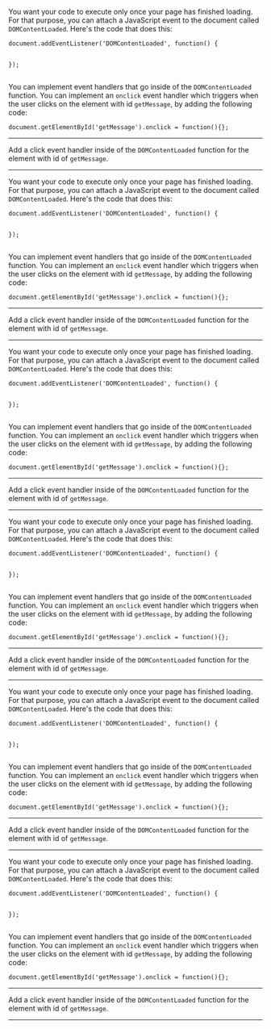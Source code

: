 <div class="challenge-instructions json-apis-and-ajax"><div><section id="description">
<p>You want your code to execute only once your page has finished loading. For that purpose, you can attach a JavaScript event to the document called <code>DOMContentLoaded</code>. Here's the code that does this:</p>
<pre class="language-js" tabindex="0"><code class="language-js">document<span class="token punctuation">.</span><span class="token function">addEventListener</span><span class="token punctuation">(</span><span class="token string">'DOMContentLoaded'</span><span class="token punctuation">,</span> <span class="token keyword">function</span><span class="token punctuation">(</span><span class="token punctuation">)</span> <span class="token punctuation">{</span>

<span class="token punctuation">}</span><span class="token punctuation">)</span><span class="token punctuation">;</span>
</code></pre>
<p>You can implement event handlers that go inside of the <code>DOMContentLoaded</code> function. You can implement an <code>onclick</code> event handler which triggers when the user clicks on the element with id <code>getMessage</code>, by adding the following code:</p>
<pre class="language-js" tabindex="0"><code class="language-js">document<span class="token punctuation">.</span><span class="token function">getElementById</span><span class="token punctuation">(</span><span class="token string">'getMessage'</span><span class="token punctuation">)</span><span class="token punctuation">.</span><span class="token function-variable function">onclick</span> <span class="token operator">=</span> <span class="token keyword">function</span><span class="token punctuation">(</span><span class="token punctuation">)</span><span class="token punctuation">{</span><span class="token punctuation">}</span><span class="token punctuation">;</span>
</code></pre>
</section></div><hr/><div><section id="instructions">
<p>Add a click event handler inside of the <code>DOMContentLoaded</code> function for the element with id of <code>getMessage</code>.</p>
</section></div><hr/></div><div class="challenge-instructions json-apis-and-ajax"><div><section id="description">
<p>You want your code to execute only once your page has finished loading. For that purpose, you can attach a JavaScript event to the document called <code>DOMContentLoaded</code>. Here's the code that does this:</p>
<pre class="language-js" tabindex="0"><code class="language-js">document<span class="token punctuation">.</span><span class="token function">addEventListener</span><span class="token punctuation">(</span><span class="token string">'DOMContentLoaded'</span><span class="token punctuation">,</span> <span class="token keyword">function</span><span class="token punctuation">(</span><span class="token punctuation">)</span> <span class="token punctuation">{</span>

<span class="token punctuation">}</span><span class="token punctuation">)</span><span class="token punctuation">;</span>
</code></pre>
<p>You can implement event handlers that go inside of the <code>DOMContentLoaded</code> function. You can implement an <code>onclick</code> event handler which triggers when the user clicks on the element with id <code>getMessage</code>, by adding the following code:</p>
<pre class="language-js" tabindex="0"><code class="language-js">document<span class="token punctuation">.</span><span class="token function">getElementById</span><span class="token punctuation">(</span><span class="token string">'getMessage'</span><span class="token punctuation">)</span><span class="token punctuation">.</span><span class="token function-variable function">onclick</span> <span class="token operator">=</span> <span class="token keyword">function</span><span class="token punctuation">(</span><span class="token punctuation">)</span><span class="token punctuation">{</span><span class="token punctuation">}</span><span class="token punctuation">;</span>
</code></pre>
</section></div><hr/><div><section id="instructions">
<p>Add a click event handler inside of the <code>DOMContentLoaded</code> function for the element with id of <code>getMessage</code>.</p>
</section></div><hr/></div><div class="challenge-instructions json-apis-and-ajax"><div><section id="description">
<p>You want your code to execute only once your page has finished loading. For that purpose, you can attach a JavaScript event to the document called <code>DOMContentLoaded</code>. Here's the code that does this:</p>
<pre class="language-js" tabindex="0"><code class="language-js">document<span class="token punctuation">.</span><span class="token function">addEventListener</span><span class="token punctuation">(</span><span class="token string">'DOMContentLoaded'</span><span class="token punctuation">,</span> <span class="token keyword">function</span><span class="token punctuation">(</span><span class="token punctuation">)</span> <span class="token punctuation">{</span>

<span class="token punctuation">}</span><span class="token punctuation">)</span><span class="token punctuation">;</span>
</code></pre>
<p>You can implement event handlers that go inside of the <code>DOMContentLoaded</code> function. You can implement an <code>onclick</code> event handler which triggers when the user clicks on the element with id <code>getMessage</code>, by adding the following code:</p>
<pre class="language-js" tabindex="0"><code class="language-js">document<span class="token punctuation">.</span><span class="token function">getElementById</span><span class="token punctuation">(</span><span class="token string">'getMessage'</span><span class="token punctuation">)</span><span class="token punctuation">.</span><span class="token function-variable function">onclick</span> <span class="token operator">=</span> <span class="token keyword">function</span><span class="token punctuation">(</span><span class="token punctuation">)</span><span class="token punctuation">{</span><span class="token punctuation">}</span><span class="token punctuation">;</span>
</code></pre>
</section></div><hr/><div><section id="instructions">
<p>Add a click event handler inside of the <code>DOMContentLoaded</code> function for the element with id of <code>getMessage</code>.</p>
</section></div><hr/></div><div class="challenge-instructions json-apis-and-ajax"><div><section id="description">
<p>You want your code to execute only once your page has finished loading. For that purpose, you can attach a JavaScript event to the document called <code>DOMContentLoaded</code>. Here's the code that does this:</p>
<pre class="language-js" tabindex="0"><code class="language-js">document<span class="token punctuation">.</span><span class="token function">addEventListener</span><span class="token punctuation">(</span><span class="token string">'DOMContentLoaded'</span><span class="token punctuation">,</span> <span class="token keyword">function</span><span class="token punctuation">(</span><span class="token punctuation">)</span> <span class="token punctuation">{</span>

<span class="token punctuation">}</span><span class="token punctuation">)</span><span class="token punctuation">;</span>
</code></pre>
<p>You can implement event handlers that go inside of the <code>DOMContentLoaded</code> function. You can implement an <code>onclick</code> event handler which triggers when the user clicks on the element with id <code>getMessage</code>, by adding the following code:</p>
<pre class="language-js" tabindex="0"><code class="language-js">document<span class="token punctuation">.</span><span class="token function">getElementById</span><span class="token punctuation">(</span><span class="token string">'getMessage'</span><span class="token punctuation">)</span><span class="token punctuation">.</span><span class="token function-variable function">onclick</span> <span class="token operator">=</span> <span class="token keyword">function</span><span class="token punctuation">(</span><span class="token punctuation">)</span><span class="token punctuation">{</span><span class="token punctuation">}</span><span class="token punctuation">;</span>
</code></pre>
</section></div><hr/><div><section id="instructions">
<p>Add a click event handler inside of the <code>DOMContentLoaded</code> function for the element with id of <code>getMessage</code>.</p>
</section></div><hr/></div><div class="challenge-instructions json-apis-and-ajax"><div><section id="description">
<p>You want your code to execute only once your page has finished loading. For that purpose, you can attach a JavaScript event to the document called <code>DOMContentLoaded</code>. Here's the code that does this:</p>
<pre class="language-js" tabindex="0"><code class="language-js">document<span class="token punctuation">.</span><span class="token function">addEventListener</span><span class="token punctuation">(</span><span class="token string">'DOMContentLoaded'</span><span class="token punctuation">,</span> <span class="token keyword">function</span><span class="token punctuation">(</span><span class="token punctuation">)</span> <span class="token punctuation">{</span>

<span class="token punctuation">}</span><span class="token punctuation">)</span><span class="token punctuation">;</span>
</code></pre>
<p>You can implement event handlers that go inside of the <code>DOMContentLoaded</code> function. You can implement an <code>onclick</code> event handler which triggers when the user clicks on the element with id <code>getMessage</code>, by adding the following code:</p>
<pre class="language-js" tabindex="0"><code class="language-js">document<span class="token punctuation">.</span><span class="token function">getElementById</span><span class="token punctuation">(</span><span class="token string">'getMessage'</span><span class="token punctuation">)</span><span class="token punctuation">.</span><span class="token function-variable function">onclick</span> <span class="token operator">=</span> <span class="token keyword">function</span><span class="token punctuation">(</span><span class="token punctuation">)</span><span class="token punctuation">{</span><span class="token punctuation">}</span><span class="token punctuation">;</span>
</code></pre>
</section></div><hr/><div><section id="instructions">
<p>Add a click event handler inside of the <code>DOMContentLoaded</code> function for the element with id of <code>getMessage</code>.</p>
</section></div><hr/></div><div class="challenge-instructions json-apis-and-ajax"><div><section id="description">
<p>You want your code to execute only once your page has finished loading. For that purpose, you can attach a JavaScript event to the document called <code>DOMContentLoaded</code>. Here's the code that does this:</p>
<pre class="language-js" tabindex="0"><code class="language-js">document<span class="token punctuation">.</span><span class="token function">addEventListener</span><span class="token punctuation">(</span><span class="token string">'DOMContentLoaded'</span><span class="token punctuation">,</span> <span class="token keyword">function</span><span class="token punctuation">(</span><span class="token punctuation">)</span> <span class="token punctuation">{</span>

<span class="token punctuation">}</span><span class="token punctuation">)</span><span class="token punctuation">;</span>
</code></pre>
<p>You can implement event handlers that go inside of the <code>DOMContentLoaded</code> function. You can implement an <code>onclick</code> event handler which triggers when the user clicks on the element with id <code>getMessage</code>, by adding the following code:</p>
<pre class="language-js" tabindex="0"><code class="language-js">document<span class="token punctuation">.</span><span class="token function">getElementById</span><span class="token punctuation">(</span><span class="token string">'getMessage'</span><span class="token punctuation">)</span><span class="token punctuation">.</span><span class="token function-variable function">onclick</span> <span class="token operator">=</span> <span class="token keyword">function</span><span class="token punctuation">(</span><span class="token punctuation">)</span><span class="token punctuation">{</span><span class="token punctuation">}</span><span class="token punctuation">;</span>
</code></pre>
</section></div><hr/><div><section id="instructions">
<p>Add a click event handler inside of the <code>DOMContentLoaded</code> function for the element with id of <code>getMessage</code>.</p>
</section></div><hr/></div>